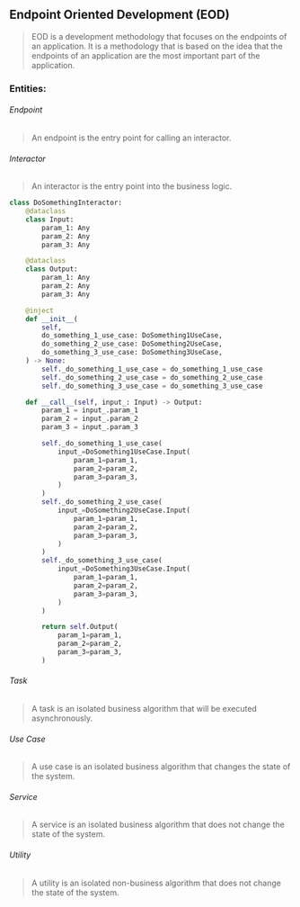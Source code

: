 ## Endpoint Oriented Development (EOD)
>EOD is a development methodology that focuses on the endpoints of an application. It is a methodology that is based on the idea that the endpoints of an application are the most important part of the application.
### Entities:
###### Endpoint
>An endpoint is the entry point for calling an interactor.
###### Interactor
>An interactor is the entry point into the business logic.

```python
class DoSomethingInteractor:
    @dataclass
    class Input:
        param_1: Any
        param_2: Any
        param_3: Any

    @dataclass
    class Output:
        param_1: Any
        param_2: Any
        param_3: Any

    @inject
    def __init__(
        self,
        do_something_1_use_case: DoSomething1UseCase,
        do_something_2_use_case: DoSomething2UseCase,
        do_something_3_use_case: DoSomething3UseCase,
    ) -> None:
        self._do_something_1_use_case = do_something_1_use_case
        self._do_something_2_use_case = do_something_2_use_case
        self._do_something_3_use_case = do_something_3_use_case

    def __call__(self, input_: Input) -> Output:
        param_1 = input_.param_1
        param_2 = input_.param_2
        param_3 = input_.param_3

        self._do_something_1_use_case(
            input_=DoSomething1UseCase.Input(
                param_1=param_1,
                param_2=param_2,
                param_3=param_3,
            )
        )
        self._do_something_2_use_case(
            input_=DoSomething2UseCase.Input(
                param_1=param_1,
                param_2=param_2,
                param_3=param_3,
            )
        )
        self._do_something_3_use_case(
            input_=DoSomething3UseCase.Input(
                param_1=param_1,
                param_2=param_2,
                param_3=param_3,
            )
        )

        return self.Output(
            param_1=param_1,
            param_2=param_2,
            param_3=param_3,
        )
```
###### Task
>A task is an isolated business algorithm that will be executed asynchronously.
###### Use Case
>A use case is an isolated business algorithm that changes the state of the system.
###### Service
>A service is an isolated business algorithm that does not change the state of the system.
###### Utility
>A utility is an isolated non-business algorithm that does not change the state of the system.
